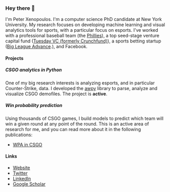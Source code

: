 ### Hey there 👋

I'm Peter Xenopoulos. I'm a computer science PhD candidate at New York University. My research focuses on developing machine learning and visual analytics tools for sports, with a particular focus on esports. I've worked with a professional baseball team (the [Phillies](https://en.wikipedia.org/wiki/Philadelphia_Phillies)), a top seed-stage venture capital fund ([Tuesday VC (formerly Crunchfund)](https://tuesday.vc/)), a sports betting startup ([Big League Advance](https://bigleagueadvance.com/).), and Facebook. 

#### Projects
##### CSGO analytics in Python
One of my big research interests is analyzing esports, and in particular Counter-Strike, data. I developed the [awpy](https://github.com/pnxenopoulos/awpy) library to parse, analyze and visualize CSGO demofiles. The project is **active**. 

##### Win probability prediction
Using thousands of CSGO games, I build models to predict which team will win a given round at any point of the round. This is an active area of research for me, and you can read more about it in the following publications:

- [WPA in CSGO](https://arxiv.org/pdf/2011.01324.pdf)

#### Links
- [Website](http://www.peterxeno.com/)
- [Twitter](https://twitter.com/peterxeno)
- [LinkedIn](https://www.linkedin.com/in/xenopoulos/)
- [Google Scholar](https://scholar.google.com/citations?user=F-JeV_kAAAAJ)

